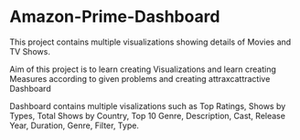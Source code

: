 # Amazon-Prime-Dashboard
This project contains multiple visualizations showing details of Movies and TV Shows.

Aim of this project is to learn creating Visualizations and learn creating Measures according to given problems and creating attraxcattractive Dashboard

Dashboard contains multiple visalizations such as Top Ratings, Shows by Types, Total Shows by Country, Top 10 Genre, Description, Cast, Release Year, Duration, Genre, Filter, Type.



